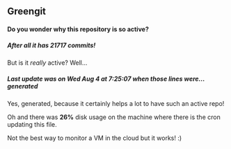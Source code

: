 ## Greengit

#### Do you wonder why this repository is so active?

##### After all it has 21717 commits!

But is it *really* active? Well...

##### Last update was on Wed Aug 4 at 7:25:07 when those lines were... generated

Yes, generated, because it certainly helps a lot to have such an active repo!

Oh and there was **26%** disk usage on the machine
where there is the cron updating this file.

Not the best way to monitor a VM in the cloud but it works! :)
